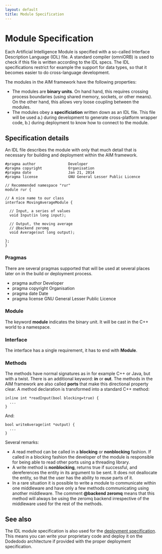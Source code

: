 ```yaml
---
layout: default
title: Module Specification
---
```


# Module Specification

Each Artificial Intelligence Module is specified with a so-called Interface Description Language (IDL) file. A standard compiler (omniORB) is used to check if this file is written according to the IDL specs. The IDL specifications restrict for example the support for data types, so that it becomes easier to do cross-language development. 

The modules in the AIM framework have the following properties:

* The modules are **binary units**. On hand hand, this requires crossing process boundaries (using shared memory, sockets, or other means). On the other hand, this allows very loose coupling between the modules.
* The modules obey a **specificiation** written down as an IDL file. This file will be used a.) during development to generate cross-platform wrapper code, b.) during deployment to know how to connect to the module.

## Specification details

An IDL file describes the module with only that much detail that is necessary for building and deployment within the AIM framework.

    #pragma author               Developer
    #pragma copyright            Organisation
    #pragma date                 Jan 21, 2014
    #pragma license              GNU General Lesser Public Licence
    
    // Recommended namespace "rur"
    module rur {
    
    // A nice name to our class
    interface MovingAverageModule {
    
      // Input, a series of values
      void Input(in long input);
      
      // Output, the moving average
      // @backend zeromq
      void Average(out long output);
    
    };
    }
    
### Pragmas

There are several pragmas supported that will be used at several places later on in the build or deployment process.

* pragma author               Developer
* pragma copyright            Organisation
* pragma date                 Date
* pragma license              GNU General Lesser Public Licence

### Module

The keyword **module** indicates the binary unit. It will be cast in the C++ world to a namespace.

### Interface

The interface has a single requirement, it has to end with **Module**.

### Methods

The methods have normal signatures as in for example C++ or Java, but with a twist. There is an additional keyword: **in** or **out**. The methods in the AIM framework are also called **ports** that make this directional property clear. A method declaration is transformed into a standard C++ method:

    inline int *readInput(bool blocking=true) {
      ...
    }

And:

    bool writeAverage(int *output) {
      ...
    }

Several remarks:

* A read method can be called in a **blocking** or **nonblocking** fashion. If called in a blocking fashion the developer of the module is responsible for being able to read other ports using a threading library. 
* A write method is **nonblocking**, returns true if successful, and dereferences the entity in its argument to be sent. It does not deallocate the entity, so that the user has the ability to reuse parts of it.
* In a rare situation it is possible to write a module to communicate within one middleware and have only a few methods communicating using another middleware. The comment **@backend zeromq** means that this method will always be using the zeromq backend irrespective of the middleware used for the rest of the methods.

## See also

The IDL module specification is also used for the [deployment specification](deployment_spec.html). This means you can write your proprietary code and deploy it on the Dodedodo architecture if provided with the proper deployment specification.

